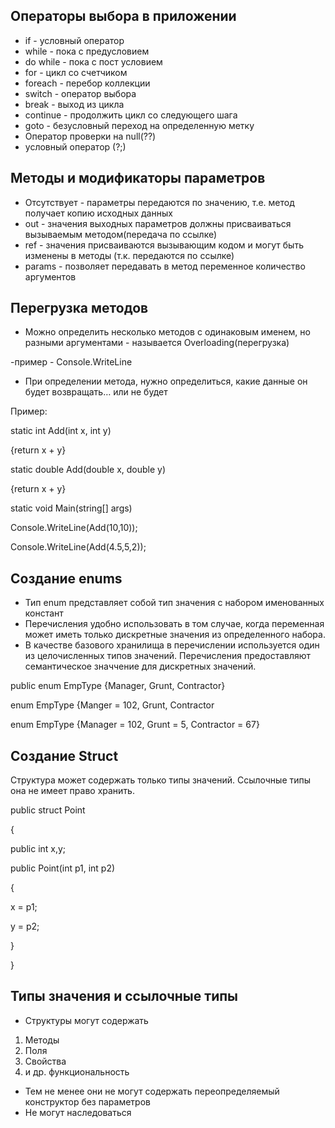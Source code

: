 ## Операторы выбора в приложении

- if - условный оператор
- while - пока с предусловием
- do while - пока с пост условием
- for - цикл со счетчиком
- foreach - перебор коллекции
- switch - оператор выбора
- break - выход из цикла
- continue - продолжить цикл со следующего шага
- goto - безусловный переход на определенную метку
- Оператор проверки на null(??)
- условный оператор (?;)

## Методы и модификаторы параметров

- Отсутствует - параметры передаются по значению, т.е. метод получает копию исходных данных
- out - значения выходных параметров должны присваиваться вызываемым методом(передача по ссылке)
- ref - значения присваиваются вызывающим кодом и могут быть изменены в методы (т.к. передаются по ссылке)
- params - позволяет передавать в метод переменное количество аргументов

## Перегрузка методов

- Можно определить несколько методов с одинаковым именем, но разными аргументами - называется Overloading(перегрузка)

-пример - Console.WriteLine

- При определении метода, нужно определиться, какие данные он будет возвращать… или не будет

Пример:

static int Add(int x, int y)

{return x + y}

static double Add(double x, double y)

{return x + y}

static void Main(string[] args)

Console.WriteLine(Add(10,10));

Console.WriteLine(Add(4.5,5,2));

## Создание enums

- Тип enum представляет собой тип значения с набором именованных констант
- Перечисления удобно использовать в том случае, когда переменная может иметь только дискретные значения из определенного набора.
- В качестве базового хранилища в перечислении используется один из целочисленных типов значений. Перечисления предоставляют семантическое значчение для дискретных значений.

public enum EmpType {Manager, Grunt, Contractor}

enum EmpType {Manger = 102, Grunt, Contractor

enum EmpType {Manager = 102, Grunt = 5, Contractor = 67}

## Создание Struct

Структура может содержать только типы значений. Ссылочные типы она не имеет право хранить.

public struct Point

{

public int x,y;

public Point(int p1, int p2)

{

x = p1;

y = p2;

}

}

## Типы значения и ссылочные типы

- Структуры могут содержать

1. Методы
2. Поля
3. Свойства
4. и др. функциональность

- Тем не менее они не могут содержать переопределяемый конструктор без параметров
- Не могут наследоваться